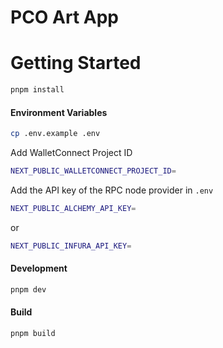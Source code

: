 # PCO Art App

# Getting Started

```bash
pnpm install
```

#### Environment Variables

```bash
cp .env.example .env
```

Add WalletConnect Project ID

```bash
NEXT_PUBLIC_WALLETCONNECT_PROJECT_ID=
```

Add the API key of the RPC node provider in `.env`

```bash
NEXT_PUBLIC_ALCHEMY_API_KEY=
```

or

```bash
NEXT_PUBLIC_INFURA_API_KEY=
```

#### Development

```bash
pnpm dev
```

#### Build

```bash
pnpm build
```
